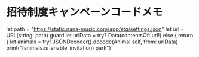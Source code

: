 # 招待制度キャンペーンコードメモ

let path = "https://static.nana-music.com/app/stg/settings.json"
        let url = URL(string: path)
        guard let urlData = try? Data(contentsOf: url!) else {
            return
        }
        let animals = try! JSONDecoder().decode(Animal.self, from: urlData)
        print("\(animals.is_enable_invitation) park")